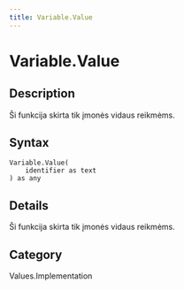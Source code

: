 ```yaml
---
title: Variable.Value
---
```


# Variable.Value


## Description

Ši funkcija skirta tik įmonės vidaus reikmėms.


## Syntax

```powerquery
Variable.Value(
    identifier as text
) as any
```


## Details

Ši funkcija skirta tik įmonės vidaus reikmėms.



## Category
Values.Implementation
